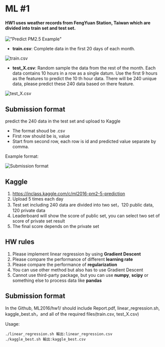 ML #1
=====

#### HW1 uses weather records from FengYuan Station, Taiwan which are divided into train set and test set. 

!["Predict PM2.5 Example"](http://i68.tinypic.com/dewhas.png "Predict PM2.5 Example")

- **train.csv**: Complete data in the first 20 days of each month.

![train.csv](http://i68.tinypic.com/14n37s8.png "train.csv")

- **test_X.csv**: Random sample the data from the rest of the month. Each data contains 10 hours in a row as a single datum. Use the first 9 hours as the features to predict the 10 th hour data. There will be 240 unique data, please predict these 240 data based on there feature.

![test_X.csv](http://i66.tinypic.com/x581l3.png "test_X.csv")

## Submission format

predict the 240 data in the test set and upload to Kaggle

- The format shoud be .csv
- First row should be is, value
- Start from second row, each row is id and predicted value separate by comma.

Example format: 

![Submission format](http://i65.tinypic.com/1688mee.png "Submission format")

## Kaggle

1. https://inclass.kaggle.com/c/ml2016-pm2-5-prediction
2. Upload 5 times each day
3. Test set including 240 data are divided into two set，120 public data, 120 private data
4. Leaderboard will show the score of public set, you can select two set of score of private set result
5. The final score depends on the private set

## HW rules

1. Please implement linear regression by using **Gradient Descent**
2. Please compare the performance of different **learning rate**
3. Please compare the performance of **regularization**
4. You can use other method but also has to use Gradient Descent
5. Cannot use third-party package, but you can use **numpy**, **scipy** or something else to process data like **pandas**

## Submission format

In the Github, ML2016/hw1/ should include Report.pdf, linear_regression.sh, kaggle_best.sh，and all of the required files(train.csv, test_X.csv)

Usage:
```
./linear_regression.sh 輸出:linear_regression.csv 
./kaggle_best.sh 輸出:kaggle_best.csv
```